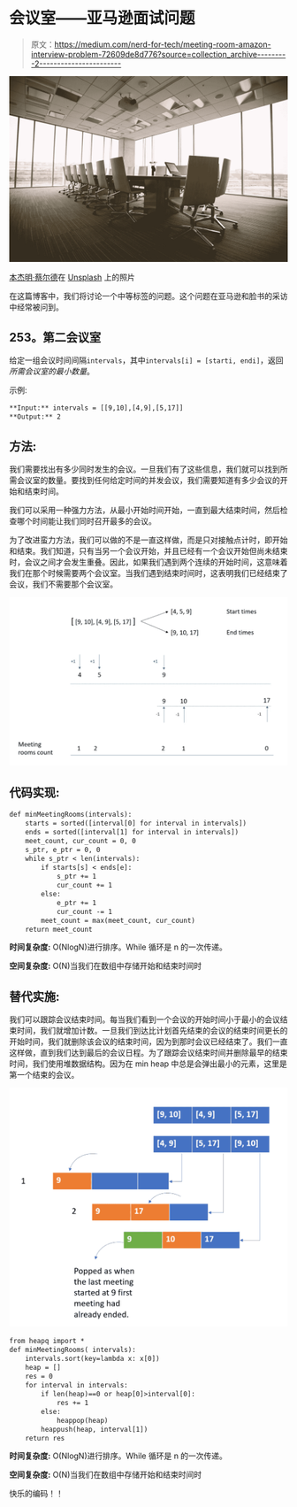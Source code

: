 # 会议室——亚马逊面试问题

> 原文：<https://medium.com/nerd-for-tech/meeting-room-amazon-interview-problem-72609de8d776?source=collection_archive---------2----------------------->

![](img/9dd995e4606f9aaed71508dfc50e708e.png)

[本杰明·蔡尔德](https://unsplash.com/@bchild311?utm_source=unsplash&utm_medium=referral&utm_content=creditCopyText)在 [Unsplash](https://unsplash.com/s/photos/meeting?utm_source=unsplash&utm_medium=referral&utm_content=creditCopyText) 上的照片

在这篇博客中，我们将讨论一个中等标签的问题。这个问题在亚马逊和脸书的采访中经常被问到。

## 253。第二会议室

给定一组会议时间间隔`intervals`，其中`intervals[i] = [starti, endi]`，返回*所需会议室的最小数量*。

示例:

```
**Input:** intervals = [[9,10],[4,9],[5,17]]
**Output:** 2
```

## 方法:

我们需要找出有多少同时发生的会议。一旦我们有了这些信息，我们就可以找到所需会议室的数量。要找到任何给定时间的并发会议，我们需要知道有多少会议的开始和结束时间。

我们可以采用一种强力方法，从最小开始时间开始，一直到最大结束时间，然后检查哪个时间能让我们同时召开最多的会议。

为了改进蛮力方法，我们可以做的不是一直这样做，而是只对接触点计时，即开始和结束。我们知道，只有当另一个会议开始，并且已经有一个会议开始但尚未结束时，会议之间才会发生重叠。因此，如果我们遇到两个连续的开始时间，这意味着我们在那个时候需要两个会议室。当我们遇到结束时间时，这表明我们已经结束了会议，我们不需要那个会议室。

![](img/f571ff029f79a003f7d36f9ce4786be6.png)

## 代码实现:

```
def minMeetingRooms(intervals):
    starts = sorted([interval[0] for interval in intervals])
    ends = sorted([interval[1] for interval in intervals])
    meet_count, cur_count = 0, 0
    s_ptr, e_ptr = 0, 0
    while s_ptr < len(intervals):
        if starts[s] < ends[e]:
            s_ptr += 1
            cur_count += 1
        else:
            e_ptr += 1
            cur_count -= 1
        meet_count = max(meet_count, cur_count)
    return meet_count
```

**时间复杂度:** O(NlogN)进行排序。While 循环是 n 的一次传递。

**空间复杂度:** O(N)当我们在数组中存储开始和结束时间时

## 替代实施:

我们可以跟踪会议结束时间。每当我们看到一个会议的开始时间小于最小的会议结束时间，我们就增加计数。一旦我们到达比计划首先结束的会议的结束时间更长的开始时间，我们就删除该会议的结束时间，因为到那时会议已经结束了。我们一直这样做，直到我们达到最后的会议日程。为了跟踪会议结束时间并删除最早的结束时间，我们使用堆数据结构。因为在 min heap 中总是会弹出最小的元素，这里是第一个结束的会议。

![](img/e3fdee956abf9d2f0556b65d260b6269.png)

```
from heapq import *
def minMeetingRooms( intervals):
    intervals.sort(key=lambda x: x[0])
    heap = []
    res = 0
    for interval in intervals:
        if len(heap)==0 or heap[0]>interval[0]:
            res += 1
        else:
            heappop(heap)
        heappush(heap, interval[1])
    return res
```

**时间复杂度:** O(NlogN)进行排序。While 循环是 n 的一次传递。

**空间复杂度:** O(N)当我们在数组中存储开始和结束时间时

快乐的编码！！